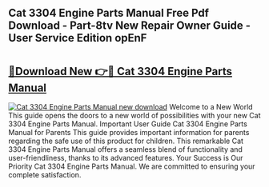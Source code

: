 ## Cat 3304 Engine Parts Manual Free Pdf Download - Part-8tv New Repair Owner Guide - User Service Edition opEnF

# <h2><a href="http://bc11418.oget.top/?id=Cat+3304+Engine+Parts+Manual">🔗Download New 👉🔴 Cat 3304 Engine Parts Manual</a></h2>

[![Cat 3304 Engine Parts Manual new download](https://i.imgur.com/5g1atiW.png)](http://bc11418.oget.top/?id=Cat+3304+Engine+Parts+Manual)
Welcome to a New World This guide opens the doors to a new world of possibilities with your new Cat 3304 Engine Parts Manual. Important User Guide Cat 3304 Engine Parts Manual for Parents This guide provides important information for parents regarding the safe use of this product for children. This remarkable Cat 3304 Engine Parts Manual offers a seamless blend of functionality and user-friendliness, thanks to its advanced features. Your Success is Our Priority Cat 3304 Engine Parts Manual. We are committed to ensuring your complete satisfaction.
